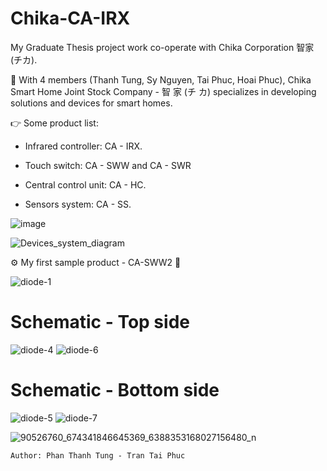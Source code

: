 # Chika-CA-IRX

My Graduate Thesis project work co-operate with Chika Corporation 智家 (チカ).

📍 With 4 members (Thanh Tung, Sy Nguyen, Tai Phuc, Hoai Phuc), Chika Smart Home Joint Stock Company - 智 家 (チ カ) specializes in developing  solutions and devices for smart homes.

👉 Some product list:

- Infrared controller: CA - IRX.

- Touch switch: CA - SWW and CA - SWR

- Central control unit: CA - HC.

- Sensors system: CA - SS.


![image](https://user-images.githubusercontent.com/48848418/72683184-a8249100-3b07-11ea-97ea-71700537be0d.png)

![Devices_system_diagram](https://user-images.githubusercontent.com/48848418/76861317-fdbeb500-688e-11ea-8b7e-446db28426eb.png)

⚙️ My first sample product - CA-SWW2 💎

![diode-1](https://user-images.githubusercontent.com/48848418/78677320-cda88600-7911-11ea-9445-356654877c95.jpg)

# Schematic - Top side
![diode-4](https://user-images.githubusercontent.com/48848418/78677212-a9e54000-7911-11ea-93ee-9b33910fd62b.jpg)
![diode-6](https://user-images.githubusercontent.com/48848418/78677223-abaf0380-7911-11ea-9aed-fdec222b0667.jpg)

# Schematic - Bottom side
![diode-5](https://user-images.githubusercontent.com/48848418/78677256-b79ac580-7911-11ea-986c-13b59241203f.jpg)
![diode-7](https://user-images.githubusercontent.com/48848418/78677261-b9648900-7911-11ea-8ee5-7abe1f3ab9b4.jpg)

![90526760_674341846645369_6388353168027156480_n](https://user-images.githubusercontent.com/48848418/78677408-e7e26400-7911-11ea-8036-4b9b99c74955.png)

    Author: Phan Thanh Tung - Tran Tai Phuc
